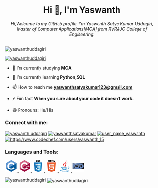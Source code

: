 <h1 align="center">Hi 👋, I'm Yaswanth</h1>
<h6 align="center">Hi,Welcome to my GitHub profile. I'm Yaswanth Satya Kumar Uddagiri, Master of Computer Applications[MCA] from RVR&JC College of Engineering.</h6>

<p align="left"> <img src="https://komarev.com/ghpvc/?username=yaswanthuddagiri&label=Profile%20views&color=0e75b6&style=flat" alt="yaswanthuddagiri" /> </p>

<p align="left"> <a href="https://github.com/ryo-ma/github-profile-trophy"><img src="https://github-profile-trophy.vercel.app/?username=yaswanthuddagiri" alt="yaswanthuddagiri" /></a> </p>

- 🔭 I’m currently studying **MCA**

- 🌱 I’m currently learning **Python,SQL**

- 📫 How to reach me **yaswanthsatyakumar123@gmail.com**

- ⚡ Fun fact **When you sure about your code it doesn't work.**

- 😄 Pronouns: He/His

<h3 align="left">Connect with me:</h3>
<p align="left">
<a href="https://linkedin.com/in/yaswanth uddagiri" target="blank"><img align="center" src="https://raw.githubusercontent.com/rahuldkjain/github-profile-readme-generator/master/src/images/icons/Social/linked-in-alt.svg" alt="yaswanth uddagiri" height="30" width="40" /></a>
<a href="https://fb.com/yaswanthsatyakumar" target="blank"><img align="center" src="https://raw.githubusercontent.com/rahuldkjain/github-profile-readme-generator/master/src/images/icons/Social/facebook.svg" alt="yaswanthsatyakumar" height="30" width="40" /></a>
<a href="https://instagram.com/user_name_yaswanth" target="blank"><img align="center" src="https://raw.githubusercontent.com/rahuldkjain/github-profile-readme-generator/master/src/images/icons/Social/instagram.svg" alt="user_name_yaswanth" height="30" width="40" /></a>
<a href="https://www.codechef.com/users/https://www.codechef.com/users/yaswanth_15" target="blank"><img align="center" src="https://cdn.jsdelivr.net/npm/simple-icons@3.1.0/icons/codechef.svg" alt="https://www.codechef.com/users/yaswanth_15" height="30" width="40" /></a>
</p>

<h3 align="left">Languages and Tools:</h3>
<p align="left"> <a href="https://www.cprogramming.com/" target="_blank" rel="noreferrer"> <img src="https://raw.githubusercontent.com/devicons/devicon/master/icons/c/c-original.svg" alt="c" width="40" height="40"/> </a> <a href="https://www.w3schools.com/cpp/" target="_blank" rel="noreferrer"> <img src="https://raw.githubusercontent.com/devicons/devicon/master/icons/cplusplus/cplusplus-original.svg" alt="cplusplus" width="40" height="40"/> </a> <a href="https://www.w3schools.com/css/" target="_blank" rel="noreferrer"> <img src="https://raw.githubusercontent.com/devicons/devicon/master/icons/css3/css3-original-wordmark.svg" alt="css3" width="40" height="40"/> </a> <a href="https://www.w3.org/html/" target="_blank" rel="noreferrer"> <img src="https://raw.githubusercontent.com/devicons/devicon/master/icons/html5/html5-original-wordmark.svg" alt="html5" width="40" height="40"/> </a> <a href="https://www.java.com" target="_blank" rel="noreferrer"> <img src="https://raw.githubusercontent.com/devicons/devicon/master/icons/java/java-original.svg" alt="java" width="40" height="40"/> </a> <a href="https://www.php.net" target="_blank" rel="noreferrer"> <img src="https://raw.githubusercontent.com/devicons/devicon/master/icons/php/php-original.svg" alt="php" width="40" height="40"/> </a> </p>

<p><img align="left" src="https://github-readme-stats.vercel.app/api/top-langs?username=yaswanthuddagiri&show_icons=true&locale=en&layout=compact" alt="yaswanthuddagiri" /></p>

<p>&nbsp;<img align="center" src="https://github-readme-stats.vercel.app/api?username=yaswanthuddagiri&show_icons=true&locale=en" alt="yaswanthuddagiri" /></p>
